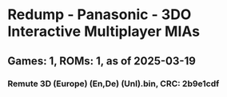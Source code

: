 # Redump - Panasonic - 3DO Interactive Multiplayer MIAs
## Games: 1, ROMs: 1, as of 2025-03-19

### Remute 3D (Europe) (En,De) (Unl).bin, CRC: 2b9e1cdf
